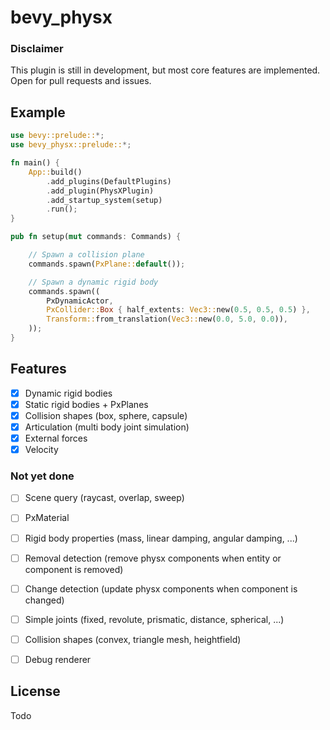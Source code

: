 # bevy_physx

### Disclaimer
This plugin is still in development, but most core features are implemented.  
Open for pull requests and issues.

## Example
```rust
use bevy::prelude::*;
use bevy_physx::prelude::*;

fn main() {
    App::build()
        .add_plugins(DefaultPlugins)
        .add_plugin(PhysXPlugin)
        .add_startup_system(setup)
        .run();
}

pub fn setup(mut commands: Commands) {

    // Spawn a collision plane
    commands.spawn(PxPlane::default()); 

    // Spawn a dynamic rigid body
    commands.spawn(( 
        PxDynamicActor,
        PxCollider::Box { half_extents: Vec3::new(0.5, 0.5, 0.5) },
        Transform::from_translation(Vec3::new(0.0, 5.0, 0.0)),
    ));
}
```

## Features
* [x] Dynamic rigid bodies
* [x] Static rigid bodies + PxPlanes
* [x] Collision shapes (box, sphere, capsule)
* [x] Articulation (multi body joint simulation)
* [x] External forces
* [x] Velocity

### Not yet done 
* [ ] Scene query (raycast, overlap, sweep)
* [ ] PxMaterial
* [ ] Rigid body properties (mass, linear damping, angular damping, ...)
* [ ] Removal detection (remove physx components when entity or component is removed)
* [ ] Change detection (update physx components when component is changed)
* [ ] Simple joints (fixed, revolute, prismatic, distance, spherical, ...)
* [ ] Collision shapes (convex, triangle mesh, heightfield)
* [ ] Debug renderer


## License
Todo